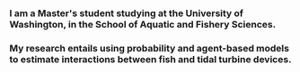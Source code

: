 ### I am a Master's student studying at the University of Washington, in the School of Aquatic and Fishery Sciences. 
### My research entails using probability and agent-based models to estimate interactions between fish and tidal turbine devices.
